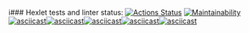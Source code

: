 i### Hexlet tests and linter status:
[![Actions Status](https://github.com/TatiRem/frontend-project-44/workflows/hexlet-check/badge.svg)](https://github.com/TatiRem/frontend-project-44/actions)
[![Maintainability](https://api.codeclimate.com/v1/badges/b05218f930d40dc03b05/maintainability)](https://codeclimate.com/github/TatiRem/frontend-project-44/maintainability)
[![asciicast](https://asciinema.org/a/Hj4uD8eWx9Ux8zpzTceGIProa.svg)](https://asciinema.org/a/Hj4uD8eWx9Ux8zpzTceGIProa)[![asciicast](https://asciinema.org/a/sawITW2XdZfEgs65Cw9RxBch9.svg)](https://asciinema.org/a/sawITW2XdZfEgs65Cw9RxBch9)[![asciicast](https://asciinema.org/a/ozW8bUVyo3mWNvd9aSDejFI1j.svg)](https://asciinema.org/a/ozW8bUVyo3mWNvd9aSDejFI1j)[![asciicast](https://asciinema.org/a/7jmlGxpESyYwdbveLb2eI7jeK.svg)](https://asciinema.org/a/7jmlGxpESyYwdbveLb2eI7jeK)[![asciicast](https://asciinema.org/a/JuvQkmFWoLcNRmLn8g6L98FQf.svg)](https://asciinema.org/a/JuvQkmFWoLcNRmLn8g6L98FQf)
